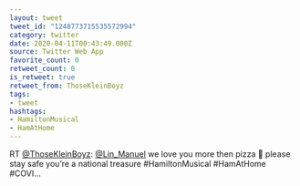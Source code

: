 ```yaml
---
layout: tweet
tweet_id: "1248773715535572994"
category: twitter
date: 2020-04-11T00:43:49.000Z
source: Twitter Web App
favorite_count: 0
retweet_count: 0
is_retweet: true
retweet_from: ThoseKleinBoyz
tags:
- tweet
hashtags:
- HamiltonMusical
- HamAtHome
---
```


RT [@ThoseKleinBoyz](https://twitter.com/@ThoseKleinBoyz): [@Lin_Manuel](https://twitter.com/@Lin_Manuel) we love you more then pizza 🍕 please stay safe you’re a national treasure #HamiltonMusical #HamAtHome #COVI…
